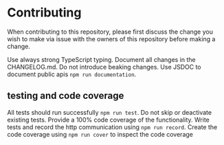 # Contributing

When contributing to this repository, please first discuss the change you wish to make 
via issue with the owners of this repository before making a change. 

Use always strong TypeScript typing. Document all changes in the CHANGELOG.md. 
Do not introduce beaking changes. Use JSDOC to document public apis `npm run documentation`.

## testing and code coverage
All tests should run successfully `npm run test`. Do not skip or deactivate existing tests.
Provide a 100% code coverage of the functionality.
Write tests and record the http communication using `npm run record`.
Create the code coverage using `npm run cover` to inspect the code coverage
